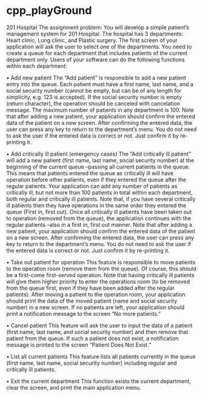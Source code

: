 # cpp_playGround

201 Hospital
The assignment problem:
You will develop a simple patient’s management system for 201 Hospital. The hospital has 3 departments: Heart
clinic, Lung clinic, and Plastic surgery. The first screen of your application will ask the user to select one of the
departments. You need to create a queue for each department that includes patients of the current
department only. Users of your software can do the following functions within each department:

• Add new patient
The “Add patient” is responsible to add a new patient entry into the queue. Each patient must have a first name,
last name, and a social security number (cannot be empty, but can be of any length for simplicity, e.g. 123 is
accepted). If the social security number is empty (return character), the operation should be canceled with
cancelation message. The maximum number of patients in any department is 100. Note that after adding a new
patient, your application should confirm the entered data of the patient on a new screen. After confirming the
entered data, the user can press any key to return to the department’s menu. You do not need to ask the user if the
entered data is correct or not. Just confirm it by re-printing it.

• Add critically ill patient (emergency cases)
The “Add critically ill patient” will add a new patient (first name, last name, social security number) at the
beginning of the current queue –passing all current patients in the queue. This means that patients entered the
queue as critically ill will have operation before other patients, even if they entered the queue after the regular
patients. Your application can add any number of patients as critically ill, but not more than 100 patients in total
within each department, both regular and critically ill patients. Note that, if you have several critically ill patients
then they have operations in the same order they entered the queue (First in, first out). Once all critically ill
patients have been taken out to operation (removed from the queue), the application continues with the regular
patients –also in a first in, first out manner. Note that after adding a new patient, your application should confirm
the entered data of the patient on a new screen. After confirming the entered data, the user can press any key to
return to the department’s menu. You do not need to ask the user if the entered data is correct or not. Just confirm
it by re-printing it.

• Take out patient for operation
This feature is responsible to move patients to the operation room (remove them from the queue). Of course, this
should be a first-come first-served operation. Note that having critically ill patients will give them higher priority
to enter the operations room (to be removed from the queue first, even if they have been added after the regular
patients). After moving a patient to the operation room, your application should print the data of the moved patient
(name and social security number) in a new screen. If no patients are left, your application should print a
notification message to the screen “No more patients.”

• Cancel patient
This feature will ask the user to input the data of a patient (first name, last name, and social security number) and
then remove that patient from the queue. If such a patient does not exist, a notification message is printed to the
screen “Patient Does Not Exist.”

• List all current patients
This feature lists all patients currently in the queue (first name, last name, social security number) including
regular and critically ill patients.

• Exit the current department
This function exists the current department, clear the screen, and print the main application menu.
